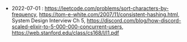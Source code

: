 
* 2022-07-01 : https://leetcode.com/problems/sort-characters-by-frequency, https://tom-e-white.com/2007/11/consistent-hashing.html, System Design Interview Ch 5, https://discord.com/blog/how-discord-scaled-elixir-to-5-000-000-concurrent-users, https://web.stanford.edu/class/cs168/l/l1.pdf
